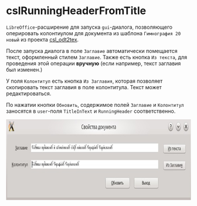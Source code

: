 # cslRunningHeaderFromTitle

`LibreOffice`-расширение для запуска `gui`-диалога, позволяющего оперировать колонтиулом для документа из шаблона `Гимнография 20 новый` из проекта [csl_odt2tex](https://github.com/EliseyP/csl_odt2tex).

После запуска диалога в поле `Заглавие` автоматически помещается текст, оформленный стилем `Заглавие`. Также есть кнопка `Из текста`, для проведения этой операции **вручную** (если например, текст заглавия был изменен.)

У поля `Колонтитул` есть кнопка `Из Заглавия`, которая позволяет скопировать текст заглавия в поле колонтитула. Текст может редактироваться.

По нажатии кнопки `Обновить`, содержимое полей `Заглавие` и `Колонтитул` заносятся в `user`-поля `TitleInText` и `RunningHeader` соответственно.

<img src="images/example.jpeg" width="800" height="220">
 


